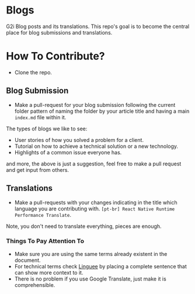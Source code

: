 # Blogs

G2i Blog posts and its translations. This repo's goal is to become the central place for blog submissions and translations.  

# How To Contribute? 

- Clone the repo.

## Blog Submission

- Make a pull-request for your blog submission following the current folder pattern of naming the folder by your article title and having a main `index.md` file within it. 

The types of blogs we like to see:

- User stories of how you solved a problem for a client.
- Tutorial on how to achieve a technical solution or a new technology.
- Highlights of a common issue everyone has. 

and more, the above is just a suggestion, feel free to make a pull request and get input from others.


## Translations


- Make a pull-requests with your changes indicating in the title which language you are contributing with. `[pt-br] React Native Runtime Performance Translate`.

Note, you don't need to translate everything, pieces are enough.

### Things To Pay Attention To

- Make sure you are using the same terms already existent in the document.
- For technical terms check [Linguee](https://www.linguee.com.br/portugues-ingles/) by placing a complete sentence that can show more context to it. 
- There is no problem if you use Google Translate, just make it is comprehensible.


